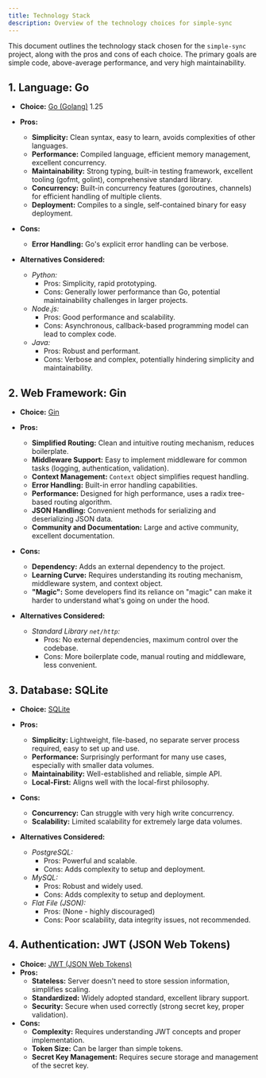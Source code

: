 ```yaml
---
title: Technology Stack
description: Overview of the technology choices for simple-sync
---
```


This document outlines the technology stack chosen for the `simple-sync` project, along with the pros and cons of each choice. The primary goals are simple code, above-average performance, and very high maintainability.

## 1. Language: Go

*   **Choice:** [Go (Golang)](https://go.dev/) 1.25
*   **Pros:**
    *   **Simplicity:** Clean syntax, easy to learn, avoids complexities of other languages.
    *   **Performance:** Compiled language, efficient memory management, excellent concurrency.
    *   **Maintainability:** Strong typing, built-in testing framework, excellent tooling (gofmt, golint), comprehensive standard library.
    *   **Concurrency:** Built-in concurrency features (goroutines, channels) for efficient handling of multiple clients.
    *   **Deployment:** Compiles to a single, self-contained binary for easy deployment.
*   **Cons:**
    *   **Error Handling:** Go's explicit error handling can be verbose.

*   **Alternatives Considered:**
    *   *Python:*
        *   Pros: Simplicity, rapid prototyping.
        *   Cons: Generally lower performance than Go, potential maintainability challenges in larger projects.
    *   *Node.js:*
        *   Pros: Good performance and scalability.
        *   Cons: Asynchronous, callback-based programming model can lead to complex code.
    *   *Java:*
        *   Pros: Robust and performant.
        *   Cons: Verbose and complex, potentially hindering simplicity and maintainability.

## 2. Web Framework: Gin

*   **Choice:** [Gin](https://github.com/gin-gonic/gin)
*   **Pros:**
    *   **Simplified Routing:** Clean and intuitive routing mechanism, reduces boilerplate.
    *   **Middleware Support:** Easy to implement middleware for common tasks (logging, authentication, validation).
    *   **Context Management:** `Context` object simplifies request handling.
    *   **Error Handling:** Built-in error handling capabilities.
    *   **Performance:** Designed for high performance, uses a radix tree-based routing algorithm.
    *   **JSON Handling:** Convenient methods for serializing and deserializing JSON data.
    *   **Community and Documentation:** Large and active community, excellent documentation.
*   **Cons:**
    *   **Dependency:** Adds an external dependency to the project.
    *   **Learning Curve:** Requires understanding its routing mechanism, middleware system, and context object.
    *   **"Magic":** Some developers find its reliance on "magic" can make it harder to understand what's going on under the hood.

*   **Alternatives Considered:**
    *   *Standard Library `net/http`:*
        *   Pros: No external dependencies, maximum control over the codebase.
        *   Cons: More boilerplate code, manual routing and middleware, less convenient.

## 3. Database: SQLite

*   **Choice:** [SQLite](https://www.sqlite.org/index.html)
*   **Pros:**
    *   **Simplicity:** Lightweight, file-based, no separate server process required, easy to set up and use.
    *   **Performance:** Surprisingly performant for many use cases, especially with smaller data volumes.
    *   **Maintainability:** Well-established and reliable, simple API.
    *   **Local-First:** Aligns well with the local-first philosophy.
*   **Cons:**
    *   **Concurrency:** Can struggle with very high write concurrency.
    *   **Scalability:** Limited scalability for extremely large data volumes.

*   **Alternatives Considered:**
    *   *PostgreSQL:*
        *   Pros: Powerful and scalable.
        *   Cons: Adds complexity to setup and deployment.
    *   *MySQL:*
        *   Pros: Robust and widely used.
        *   Cons: Adds complexity to setup and deployment.
    *   *Flat File (JSON):*
        *   Pros: (None - highly discouraged)
        *   Cons: Poor scalability, data integrity issues, not recommended.

## 4. Authentication: JWT (JSON Web Tokens)

*   **Choice:** [JWT (JSON Web Tokens)](https://jwt.io/)
*   **Pros:**
    *   **Stateless:** Server doesn't need to store session information, simplifies scaling.
    *   **Standardized:** Widely adopted standard, excellent library support.
    *   **Security:** Secure when used correctly (strong secret key, proper validation).
*   **Cons:**
    *   **Complexity:** Requires understanding JWT concepts and proper implementation.
    *   **Token Size:** Can be larger than simple tokens.
    *   **Secret Key Management:** Requires secure storage and management of the secret key.
